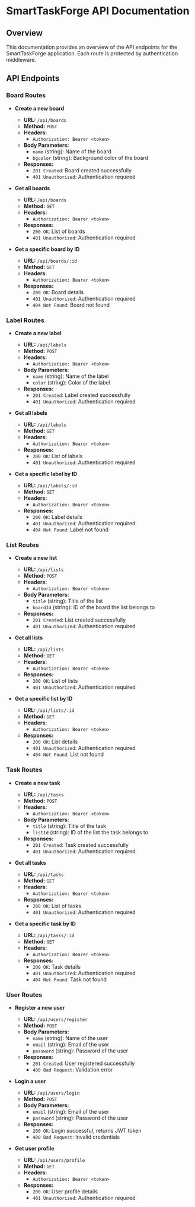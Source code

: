 # SmartTaskForge API Documentation

## Overview
This documentation provides an overview of the API endpoints for the SmartTaskForge application. Each route is protected by authentication middleware.

## API Endpoints

### Board Routes
- **Create a new board**
  - **URL:** `/api/boards`
  - **Method:** `POST`
  - **Headers:** 
    - `Authorization: Bearer <token>`
  - **Body Parameters:**
    - `name` (string): Name of the board
    - `bgcolor` (string): Background color of the board
  - **Responses:**
    - `201 Created`: Board created successfully
    - `401 Unauthorized`: Authentication required

- **Get all boards**
  - **URL:** `/api/boards`
  - **Method:** `GET`
  - **Headers:** 
    - `Authorization: Bearer <token>`
  - **Responses:**
    - `200 OK`: List of boards
    - `401 Unauthorized`: Authentication required

- **Get a specific board by ID**
  - **URL:** `/api/boards/:id`
  - **Method:** `GET`
  - **Headers:** 
    - `Authorization: Bearer <token>`
  - **Responses:**
    - `200 OK`: Board details
    - `401 Unauthorized`: Authentication required
    - `404 Not Found`: Board not found

### Label Routes
- **Create a new label**
  - **URL:** `/api/labels`
  - **Method:** `POST`
  - **Headers:** 
    - `Authorization: Bearer <token>`
  - **Body Parameters:**
    - `name` (string): Name of the label
    - `color` (string): Color of the label
  - **Responses:**
    - `201 Created`: Label created successfully
    - `401 Unauthorized`: Authentication required

- **Get all labels**
  - **URL:** `/api/labels`
  - **Method:** `GET`
  - **Headers:** 
    - `Authorization: Bearer <token>`
  - **Responses:**
    - `200 OK`: List of labels
    - `401 Unauthorized`: Authentication required

- **Get a specific label by ID**
  - **URL:** `/api/labels/:id`
  - **Method:** `GET`
  - **Headers:** 
    - `Authorization: Bearer <token>`
  - **Responses:**
    - `200 OK`: Label details
    - `401 Unauthorized`: Authentication required
    - `404 Not Found`: Label not found

### List Routes
- **Create a new list**
  - **URL:** `/api/lists`
  - **Method:** `POST`
  - **Headers:** 
    - `Authorization: Bearer <token>`
  - **Body Parameters:**
    - `title` (string): Title of the list
    - `boardId` (string): ID of the board the list belongs to
  - **Responses:**
    - `201 Created`: List created successfully
    - `401 Unauthorized`: Authentication required

- **Get all lists**
  - **URL:** `/api/lists`
  - **Method:** `GET`
  - **Headers:** 
    - `Authorization: Bearer <token>`
  - **Responses:**
    - `200 OK`: List of lists
    - `401 Unauthorized`: Authentication required

- **Get a specific list by ID**
  - **URL:** `/api/lists/:id`
  - **Method:** `GET`
  - **Headers:** 
    - `Authorization: Bearer <token>`
  - **Responses:**
    - `200 OK`: List details
    - `401 Unauthorized`: Authentication required
    - `404 Not Found`: List not found

### Task Routes
- **Create a new task**
  - **URL:** `/api/tasks`
  - **Method:** `POST`
  - **Headers:** 
    - `Authorization: Bearer <token>`
  - **Body Parameters:**
    - `title` (string): Title of the task
    - `listId` (string): ID of the list the task belongs to
  - **Responses:**
    - `201 Created`: Task created successfully
    - `401 Unauthorized`: Authentication required

- **Get all tasks**
  - **URL:** `/api/tasks`
  - **Method:** `GET`
  - **Headers:** 
    - `Authorization: Bearer <token>`
  - **Responses:**
    - `200 OK`: List of tasks
    - `401 Unauthorized`: Authentication required

- **Get a specific task by ID**
  - **URL:** `/api/tasks/:id`
  - **Method:** `GET`
  - **Headers:** 
    - `Authorization: Bearer <token>`
  - **Responses:**
    - `200 OK`: Task details
    - `401 Unauthorized`: Authentication required
    - `404 Not Found`: Task not found

### User Routes
- **Register a new user**
  - **URL:** `/api/users/register`
  - **Method:** `POST`
  - **Body Parameters:**
    - `name` (string): Name of the user
    - `email` (string): Email of the user
    - `password` (string): Password of the user
  - **Responses:**
    - `201 Created`: User registered successfully
    - `400 Bad Request`: Validation error

- **Login a user**
  - **URL:** `/api/users/login`
  - **Method:** `POST`
  - **Body Parameters:**
    - `email` (string): Email of the user
    - `password` (string): Password of the user
  - **Responses:**
    - `200 OK`: Login successful, returns JWT token
    - `400 Bad Request`: Invalid credentials

- **Get user profile**
  - **URL:** `/api/users/profile`
  - **Method:** `GET`
  - **Headers:** 
    - `Authorization: Bearer <token>`
  - **Responses:**
    - `200 OK`: User profile details
    - `401 Unauthorized`: Authentication required
